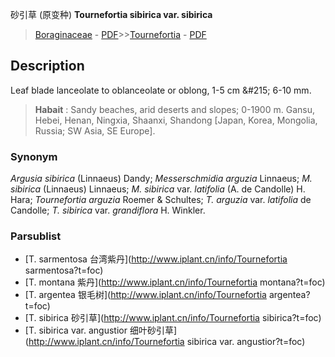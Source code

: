 砂引草 (原变种) **Tournefortia sibirica var. sibirica**

> [Boraginaceae](http://www.iplant.cn/info/Boraginaceae?t=foc) - [PDF](http://www.iplant.cn/foc/pdf/Boraginaceae.pdf)>>[Tournefortia](http://www.iplant.cn/info/Tournefortia?t=foc) - [PDF](http://www.iplant.cn/foc/pdf/Tournefortia.pdf)

## Description

Leaf blade lanceolate to oblanceolate or oblong, 1-5 cm &amp;#215; 6-10 mm.

> **Habait** : 
> Sandy beaches, arid deserts and slopes; 0-1900 m. Gansu, Hebei, Henan, Ningxia, Shaanxi, Shandong [Japan, Korea, Mongolia, Russia; SW Asia, SE Europe].

### Synonym
*Argusia sibirica* (Linnaeus) Dandy; *Messerschmidia arguzia* Linnaeus; *M. sibirica* (Linnaeus) Linnaeus; *M. sibirica* var. *latifolia* (A. de Candolle) H. Hara; *Tournefortia arguzia* Roemer & Schultes; *T. arguzia* var. *latifolia* de Candolle; *T. sibirica* var. *grandiflora* H. Winkler.

### Parsublist

* [T.  sarmentosa  台湾紫丹](http://www.iplant.cn/info/Tournefortia sarmentosa?t=foc)
* [T.  montana  紫丹](http://www.iplant.cn/info/Tournefortia montana?t=foc)
* [T.  argentea  银毛树](http://www.iplant.cn/info/Tournefortia argentea?t=foc)
* [T.  sibirica  砂引草](http://www.iplant.cn/info/Tournefortia sibirica?t=foc)
* [T.  sibirica var. angustior  细叶砂引草](http://www.iplant.cn/info/Tournefortia sibirica var. angustior?t=foc)
